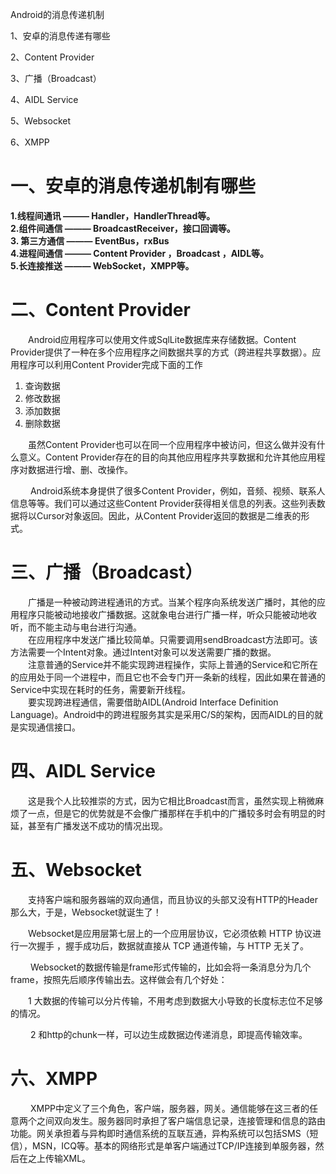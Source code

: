 Android的消息传递机制

1、安卓的消息传递有哪些

2、Content Provider

3、广播（Broadcast）

4、AIDL Service

5、Websocket

6、XMPP

# 一、安卓的消息传递机制有哪些

**1.线程间通讯 ——— Handler，HandlerThread等。**  
**2.组件间通信 ——— BroadcastReceiver，接口回调等。**  
**3. 第三方通信 ——— EventBus，rxBus**  
**4.进程间通信 ——— Content Provider ，Broadcast ，AIDL等。**  
**5.长连接推送 ——— WebSocket，XMPP等。**

# 二、Content Provider

&emsp;&emsp;Android应用程序可以使用文件或SqlLite数据库来存储数据。Content Provider提供了一种在多个应用程序之间数据共享的方式（跨进程共享数据）。应用程序可以利用Content Provider完成下面的工作  

1. 查询数据  
2. 修改数据  
3. 添加数据  
4. 删除数据  

&emsp;&emsp;虽然Content Provider也可以在同一个应用程序中被访问，但这么做并没有什么意义。Content Provider存在的目的向其他应用程序共享数据和允许其他应用程序对数据进行增、删、改操作。  

&emsp;&emsp; Android系统本身提供了很多Content Provider，例如，音频、视频、联系人信息等等。我们可以通过这些Content Provider获得相关信息的列表。这些列表数据将以Cursor对象返回。因此，从Content Provider返回的数据是二维表的形式。

# 三、广播（Broadcast）

&emsp;&emsp;广播是一种被动跨进程通讯的方式。当某个程序向系统发送广播时，其他的应用程序只能被动地接收广播数据。这就象电台进行广播一样，听众只能被动地收听，而不能主动与电台进行沟通。  
&emsp;&emsp;在应用程序中发送广播比较简单。只需要调用sendBroadcast方法即可。该方法需要一个Intent对象。通过Intent对象可以发送需要广播的数据。  
&emsp;&emsp;注意普通的Service并不能实现跨进程操作，实际上普通的Service和它所在的应用处于同一个进程中，而且它也不会专门开一条新的线程，因此如果在普通的Service中实现在耗时的任务，需要新开线程。  
&emsp;&emsp;要实现跨进程通信，需要借助AIDL(Android Interface Definition Language)。Android中的跨进程服务其实是采用C/S的架构，因而AIDL的目的就是实现通信接口。

# 四、AIDL Service

&emsp;&emsp;这是我个人比较推崇的方式，因为它相比Broadcast而言，虽然实现上稍微麻烦了一点，但是它的优势就是不会像广播那样在手机中的广播较多时会有明显的时延，甚至有广播发送不成功的情况出现。  

# 五、Websocket

&emsp;&emsp;支持客户端和服务器端的双向通信，而且协议的头部又没有HTTP的Header那么大，于是，Websocket就诞生了！

&emsp;&emsp;Websocket是应用层第七层上的一个应用层协议，它必须依赖 HTTP 协议进行一次握手 ，握手成功后，数据就直接从 TCP 通道传输，与 HTTP 无关了。

&emsp;&emsp; Websocket的数据传输是frame形式传输的，比如会将一条消息分为几个frame，按照先后顺序传输出去。这样做会有几个好处：

&emsp;&emsp;1 大数据的传输可以分片传输，不用考虑到数据大小导致的长度标志位不足够的情况。

&emsp;&emsp; 2 和http的chunk一样，可以边生成数据边传递消息，即提高传输效率。

# 六、XMPP

&emsp;&emsp; XMPP中定义了三个角色，客户端，服务器，网关。通信能够在这三者的任意两个之间双向发生。服务器同时承担了客户端信息记录，连接管理和信息的路由功能。网关承担着与异构即时通信系统的互联互通，异构系统可以包括SMS（短信），MSN，ICQ等。基本的网络形式是单客户端通过TCP/IP连接到单服务器，然后在之上传输XML。
